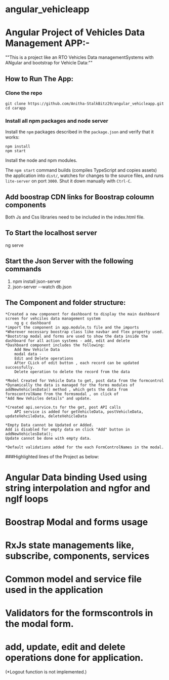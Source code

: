 # angular_vehicleapp

# Angular Project of Vehicles Data Management APP:-

""This is a project like an RTO Vehicles Data managementSystems with ANgular and bootstrap for Vehicle Data:""

## How to Run The App:

### Clone the repo

```shell
git clone https://github.com/Anitha-StalkBitz29/angular_vehicleapp.git
cd carapp
```

### Install all npm packages and node server
Install the `npm` packages described in the `package.json` and verify that it works:

```shell
npm install
npm start
```
Install the node and npm modules.

The `npm start` command builds (compiles TypeScript and copies assets) the application into `dist/`, watches for changes to the source files, and runs `lite-server` on port `3000`.
Shut it down manually with `Ctrl-C`.


## Add boostrap CDN links for Boostrap coloumn components 
Both Js and Css libraries need to be included in the index.html file.

## To Start the localhost server
ng serve

## Start the Json Server with the following commands
1. npm install json-server
2. json-server --watch db.json


## The Component and folder structure:
	*Created a new component for dashboard to display the main dashboard screen for vehciles data management system
		ng g c dashboard
	*import the component in app.module.ts file and the imports
	*Wherever necessary boostrap class like navbar and flex property used.
	*Bootstrap modal and forms are used to show the data inside the dashboard for all action systems - add, edit and delete
	*Dashboard component includes the following:
		Add New Vehicle Data
		modal data - 
		Edit and Delete operations
		After CLick of edit button , each record can be updated successfully.
		Delete operation to delete the record from the data
	
	*Model Created for Vehicle Data to get, post data from the formcontrol
	*Dynamically the data is managed for the forms modules of addNewVehiclesData() method , which gets the data from formscontrolName from the formsmodal , on click of 
	"Add New Vehicles details" and update.
	
	*Created api.service.ts for the get, post API calls 
		API service is added for getVehicleData, postVehicleData, updateVehcileData, deleteVehicleData
			
	*Empty Data cannot be Updated or Added. 
	Add is disabled for empty data on click "Add" button in addNewVehiclesData();
	Update cannot be done with empty data.
	
	*Default validations added for the each FormControlNames in the modal.
	
	
###Highlighted lines of the Project as below:
	
# Angular Data binding Used using string interpolation and ngfor and ngIf loops
# Boostrap Modal and forms usage
# RxJs state managements like, subscribe, components, services 
# Common model and service file used in the application
# Validators for the formscontrols in the modal form.
# add, update, edit and delete operations done for application.


(*Logout function is not implemented.)
	



	

	

